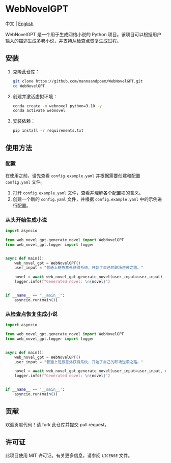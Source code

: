 # WebNovelGPT

中文 | [English](README_EN.md)

WebNovelGPT 是一个用于生成网络小说的 Python 项目。该项目可以根据用户输入的描述生成多卷小说，并支持从检查点恢复生成过程。

## 安装

1. 克隆此仓库：
    ```sh
    git clone https://github.com/mannaandpoem/WebNovelGPT.git
    cd WebNovelGPT
    ```

2. 创建并激活虚拟环境：
    ```sh
    conda create -n webnovel python=3.10 -y
    conda activate webnovel
    ```

3. 安装依赖：
    ```sh
    pip install -r requirements.txt
    ```

## 使用方法

### 配置

在使用之前，请先查看 `config.example.yaml` 并根据需要创建和配置 `config.yaml` 文件。

1. 打开 `config.example.yaml` 文件，查看并理解各个配置项的含义。
2. 创建一个新的 `config.yaml` 文件，并根据 `config.example.yaml` 中的示例进行配置。

### 从头开始生成小说

```python
import asyncio

from web_novel_gpt.generate_novel import WebNovelGPT
from web_novel_gpt.logger import logger


async def main():
    web_novel_gpt = WebNovelGPT()
    user_input = "普通上班族意外获得系统，开始了自己的职场逆袭之路。"

    novel = await web_novel_gpt.generate_novel(user_input=user_input)
    logger.info(f"Generated novel: \n{novel}")


if __name__ == "__main__":
    asyncio.run(main())
```

### 从检查点恢复生成小说

```python
import asyncio

from web_novel_gpt.generate_novel import WebNovelGPT
from web_novel_gpt.logger import logger


async def main():
    web_novel_gpt = WebNovelGPT()
    user_input = "普通上班族意外获得系统，开始了自己的职场逆袭之路。"

    novel = await web_novel_gpt.generate_novel(user_input=user_input, resume_novel_id="your_novel_id")
    logger.info(f"Generated novel: \n{novel}")


if __name__ == '__main__':
    asyncio.run(main())
```

## 贡献

欢迎贡献代码！请 fork 此仓库并提交 pull request。

## 许可证

此项目使用 MIT 许可证。有关更多信息，请参阅 `LICENSE` 文件。
